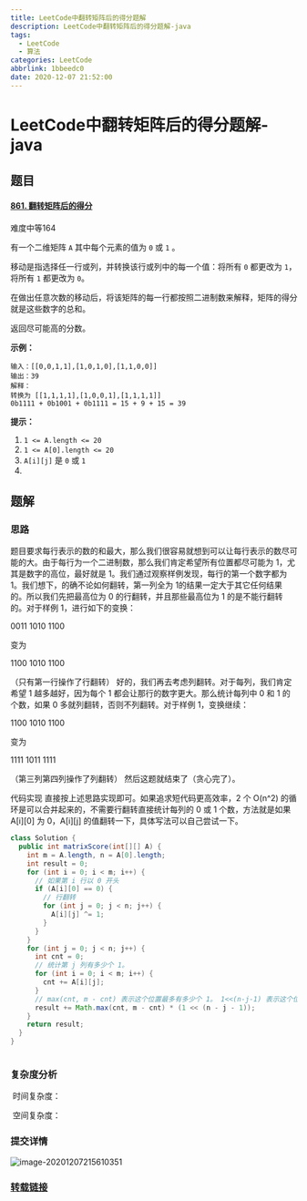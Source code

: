 ```yaml
---
title: LeetCode中翻转矩阵后的得分题解
description: LeetCode中翻转矩阵后的得分题解-java
tags:
  - LeetCode
  - 算法
categories: LeetCode
abbrlink: 1bbeedc0
date: 2020-12-07 21:52:00
---
```


#  LeetCode中翻转矩阵后的得分题解-java

## 题目

#### [861. 翻转矩阵后的得分](https://leetcode-cn.com/problems/score-after-flipping-matrix/)

难度中等164

有一个二维矩阵 `A` 其中每个元素的值为 `0` 或 `1` 。

移动是指选择任一行或列，并转换该行或列中的每一个值：将所有 `0` 都更改为 `1`，将所有 `1` 都更改为 `0`。

在做出任意次数的移动后，将该矩阵的每一行都按照二进制数来解释，矩阵的得分就是这些数字的总和。

返回尽可能高的分数。

 



**示例：**

```
输入：[[0,0,1,1],[1,0,1,0],[1,1,0,0]]
输出：39
解释：
转换为 [[1,1,1,1],[1,0,0,1],[1,1,1,1]]
0b1111 + 0b1001 + 0b1111 = 15 + 9 + 15 = 39
```

 

**提示：**

1. `1 <= A.length <= 20`
2. `1 <= A[0].length <= 20`
3. `A[i][j]` 是 `0` 或 `1`
4. 

## 题解

### 思路

题目要求每行表示的数的和最大，那么我们很容易就想到可以让每行表示的数尽可能的大。由于每行为一个二进制数，那么我们肯定希望所有位置都尽可能为 1，尤其是数字的高位，最好就是 1。我们通过观察样例发现，每行的第一个数字都为 1。我们想下，的确不论如何翻转，第一列全为 1的结果一定大于其它任何结果的。所以我们先把最高位为 0 的行翻转，并且那些最高位为 1 的是不能行翻转的。对于样例 1，进行如下的变换：

0011
1010
1100

变为

1100
1010
1100

（只有第一行操作了行翻转）
好的，我们再去考虑列翻转。对于每列，我们肯定希望 1 越多越好，因为每个 1 都会让那行的数字更大。那么统计每列中 0 和 1 的个数，如果 0 多就列翻转，否则不列翻转。对于样例 1，变换继续：


1100
1010
1100

变为

1111
1011
1111

（第三列第四列操作了列翻转）
然后这题就结束了（贪心完了）。

代码实现
直接按上述思路实现即可。如果追求短代码更高效率，2 个 O(n^2) 的循环是可以合并起来的，不需要行翻转直接统计每列的 0 或 1 个数，方法就是如果 A[i][0] 为 0，A[i][j] 的值翻转一下，具体写法可以自己尝试一下。

```java
class Solution {
  public int matrixScore(int[][] A) {
    int m = A.length, n = A[0].length;
    int result = 0;
    for (int i = 0; i < m; i++) {
      // 如果第 i 行以 0 开头
      if (A[i][0] == 0) {
        // 行翻转
        for (int j = 0; j < n; j++) {
          A[i][j] ^= 1;
        }
      }
    }
    for (int j = 0; j < n; j++) {
      int cnt = 0;
      // 统计第 j 列有多少个 1。
      for (int i = 0; i < m; i++) {
        cnt += A[i][j];
      }
      // max(cnt, m - cnt) 表示这个位置最多有多少个 1。 1<<(n-j-1) 表示这个位置的1的大小。
      result += Math.max(cnt, m - cnt) * (1 << (n - j - 1));
    }
    return result;
  }
}



```



### 复杂度分析

​	时间复杂度：

​	空间复杂度：



### 提交详情

![image-20201207215610351](https://gitee.com/happyzm/images/raw/master/image-20201207215610351.png)





### [转载链接](https://leetcode-cn.com/problems/score-after-flipping-matrix/solution/fan-zhuan-ju-zhen-tan-xin-xin-lu-li-chen-21h7/)